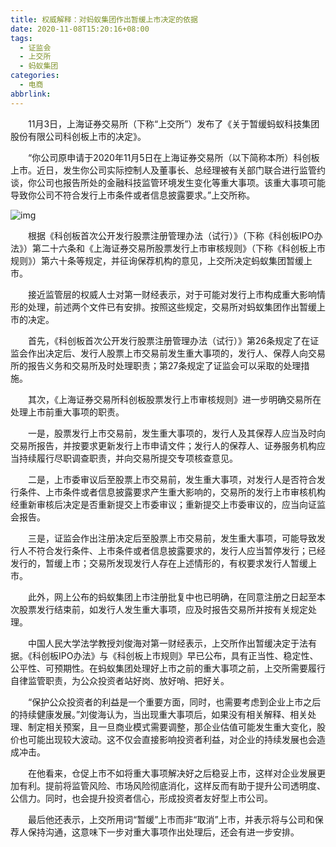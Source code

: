 ```yaml
---
title: 权威解释：对蚂蚁集团作出暂缓上市决定的依据
date: 2020-11-08T15:20:16+08:00
tags:
  - 证监会
  - 上交所
  - 蚂蚁集团
categories:
  - 电商
abbrlink:
---
```


　　11月3日，上海证券交易所（下称“上交所”）发布了《关于暂缓蚂蚁科技集团股份有限公司科创板上市的决定》。

　　“你公司原申请于2020年11月5日在上海证券交易所（以下简称本所）科创板上市。近日，发生你公司实际控制人及董事长、总经理被有关部门联合进行监管约谈，你公司也报告所处的金融科技监管环境发生变化等重大事项。该重大事项可能导致你公司不符合发行上市条件或者信息披露要求。”上交所称。

![img](https://cdn.jsdelivr.net/gh/yakeing/Documentation@main/Hexo/images/8a2e-kcieywa1071943.png)

　　根据《科创板首次公开发行股票注册管理办法（试行）》（下称《科创板IPO办法》）第二十六条和《上海证券交易所股票发行上市审核规则》（下称《科创板上市规则》）第六十条等规定，并征询保荐机构的意见，上交所决定蚂蚁集团暂缓上市。

　　接近监管层的权威人士对第一财经表示，对于可能对发行上市构成重大影响情形的处理，前述两个文件已有安排。按照这些规定，交易所对蚂蚁集团作出暂缓上市的决定。

　　首先，《科创板首次公开发行股票注册管理办法（试行）》第26条规定了在证监会作出决定后、发行人股票上市交易前发生重大事项的，发行人、保荐人向交易所的报告义务和交易所及时处理职责；第27条规定了证监会可以采取的处理措施。

　　其次，《上海证券交易所科创板股票发行上市审核规则》进一步明确交易所在处理上市前重大事项的职责。

　　一是，股票发行上市交易前，发生重大事项的，发行人及其保荐人应当及时向交易所报告，并按要求更新发行上市申请文件；发行人的保荐人、证券服务机构应当持续履行尽职调查职责，并向交易所提交专项核查意见。

　　二是，上市委审议后至股票上市交易前，发生重大事项，对发行人是否符合发行条件、上市条件或者信息披露要求产生重大影响的，交易所的发行上市审核机构经重新审核后决定是否重新提交上市委审议；重新提交上市委审议的，应当向证监会报告。

　　三是，证监会作出注册决定后至股票上市交易前，发生重大事项，可能导致发行人不符合发行条件、上市条件或者信息披露要求的，发行人应当暂停发行；已经发行的，暂缓上市；交易所发现发行人存在上述情形的，有权要求发行人暂缓上市。

　　此外，网上公布的蚂蚁集团上市注册批复中也已明确，在同意注册之日起至本次股票发行结束前，如发行人发生重大事项，应及时报告交易所并按有关规定处理。

　　中国人民大学法学教授刘俊海对第一财经表示，上交所作出暂缓决定于法有据。《科创板IPO办法》与《科创板上市规则》早已公布，具有正当性、稳定性、公平性、可预期性。在蚂蚁集团处理好上市之前的重大事项之前，上交所需要履行自律监管职责，为公众投资者站好岗、放好哨、把好关。

　　“保护公众投资者的利益是一个重要方面，同时，也需要考虑到企业上市之后的持续健康发展。”刘俊海认为，当出现重大事项后，如果没有相关解释、相关处理、制定相关预案，且一旦商业模式需要调整，那企业估值可能发生重大变化，股价也可能出现较大波动。这不仅会直接影响投资者利益，对企业的持续发展也会造成冲击。

　　在他看来，仓促上市不如将重大事项解决好之后稳妥上市，这样对企业发展更加有利。提前将监管风险、市场风险彻底消化，这样反而有助于提升公司透明度、公信力。同时，也会提升投资者信心，形成投资者友好型上市公司。

　　最后他还表示，上交所用词“暂缓”上市而非“取消”上市，并表示将与公司和保荐人保持沟通，这意味下一步对重大事项作出处理后，还会有进一步安排。